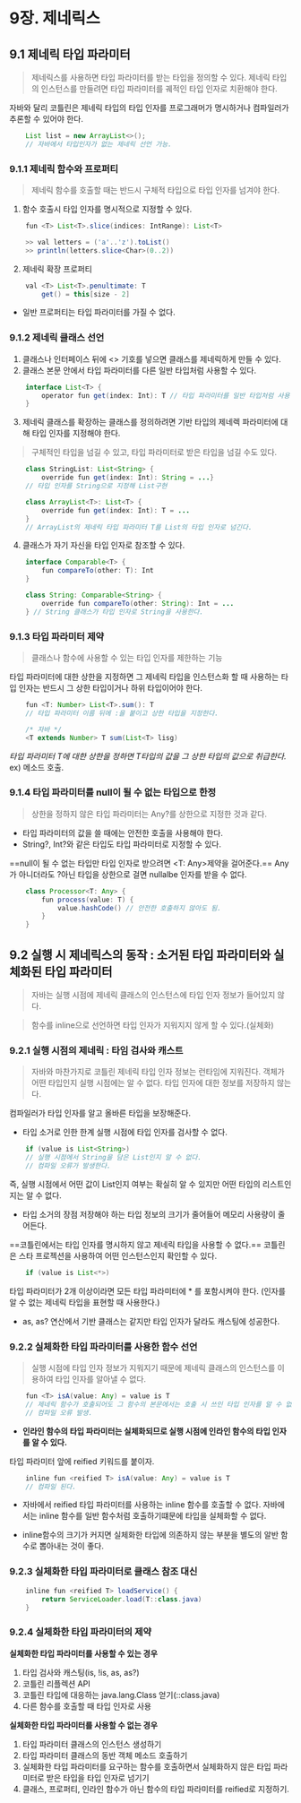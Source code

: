 # 9장. 제네릭스

## 9.1 제네릭 타입 파라미터
> 제네릭스를 사용하면 타입 파라미터를 받는 타입을 정의할 수 있다.
제네릭 타입의 인스턴스를 만들려면 타입 파라미터를 궤적인 타입 인자로 치환해야 한다.

자바와 달리 코틀린은 제네릭 타입의 타입 인자를 프로그래머가 명시하거나 컴파일러가 추론할 수 있어야 한다.
```java
	List list = new ArrayList<>();
	// 자바에서 타입인자가 없는 제네릭 선언 가능.
```
### 9.1.1 제네릭 함수와 프로퍼티
> 제네릭 함수를 호출할 때는 반드시 구체적 타입으로 타입 인자를 넘겨야 한다.

1. 함수 호출시 타입 인자를 명시적으로 지정할 수 있다.

```java
	fun <T> List<T>.slice(indices: IntRange): List<T>

	>> val letters = ('a'..'z').toList()
	>> println(letters.slice<Char>(0..2))
```

2. 제네릭 확장 프로퍼티

```java
	val <T> List<T>.penultimate: T
		get() = this[size - 2]
```
* 일반 프로퍼티는 타입 파라미터를 가질 수 없다. 

### 9.1.2 제네릭 클래스 선언

1. 클래스나 인터페이스 뒤에 <> 기호를 넣으면 클래스를 제네릭하게 만들 수 있다.
2. 클래스 본문 안에서 타입 파라미터를 다른 일반 타입처럼 사용할 수 있다.

```java
	interface List<T> {
		operator fun get(index: Int): T // 타입 파라미터를 일반 타입처럼 사용
	}
```

3. 제네릭 클래스를 확장하는 클래스를 정의하려면 기반 타입의 제네렉 파라미터에 대해 타입 인자를 지정해야 한다.
> 구체적인 타입을 넘길 수 있고, 타입 파라미터로 받은 타입을 넘길 수도 있다.

```java
	class StringList: List<String> {
		override fun get(index: Int): String = ...}
	// 타입 인자를 String으로 지정해 List구현

	class ArrayList<T>: List<T> {
		override fun get(index: Int): T = ...
	}
	// ArrayList의 제네릭 타입 파라미터 T를 List의 타입 인자로 넘긴다.
```

4. 클래스가 자기 자신을 타입 인자로 참조할 수 있다.

```java
	interface Comparable<T> {
		fun compareTo(other: T): Int
	}

	class String: Comparable<String> {
		override fun compareTo(other: String): Int = ...
	} // String 클래스가 타입 인자로 String을 사용한다.
```

### 9.1.3 타입 파라미터 제약
> 클래스나 함수에 사용할 수 있는 타입 인자를 제한하는 기능

타입 파라미터에 대한 상한을 지정하면 그 제네릭 타입을 인스턴스화 할 때 사용하는 타입 인자는 반드시 그 상한 타입이거나 하위 타입이어야 한다.

```java
	fun <T: Number> List<T>.sum(): T
	// 타입 파라미터 이름 뒤에 :을 붙이고 상한 타입을 지정한다.

	/* 자바 */
	<T extends Number> T sum(List<T> lisg)
```
_타입 파라미터 T에 대한 상한을 정하면 T타입의 값을 그 상한 타입의 값으로 취급한다._
ex) 메소드 호출.


### 9.1.4 타입 파라미터를 null이 될 수 없는 타입으로 한정
> 상한을 정하지 않은 타입 파라미터는 Any?를 상한으로 지정한 것과 같다.

* 타입 파라미터의 값을 쓸 때에는 안전한 호출을 사용해야 한다.
* String?, Int?와 같은 타입도 타입 파라미터로 지정할 수 있다.

==null이 될 수 없는 타입만 타입 인자로 받으려면 <T: Any>제약을 걸어준다.==
Any가 아니더라도 ?아닌 타입을 상한으로 걸면 nullalbe 인자를 받을 수 없다.

```java
	class Processor<T: Any> {
		fun process(value: T) {
			value.hashCode() // 안전한 호출하지 않아도 됨.
		}
	}
```

## 9.2 실행 시 제네릭스의 동작 : 소거된 타입 파라미터와 실체화된 타입 파라미터
> 자바는 실행 시점에 제네릭 클래스의 인스턴스에 타입 인자 정보가 들어있지 않다.

> 함수를 inline으로 선언하면 타입 인자가 지워지지 않게 할 수 있다.(실체화)

### 9.2.1 실행 시점의 제네릭 : 타임 검사와 캐스트
> 자바와 마찬가지로 코틀린 제네릭 타입 인자 정보는 런타임에 지워진다.
 객체가 어떤 타입인지 실행 시점에는 알 수 없다.
 타입 인자에 대한 정보를 저장하지 않는다.

컴파일러가 타입 인자를 알고 올바른 타입을 보장해준다.

* 타입 소거로 인한 한계
실행 시점에 타입 인자를 검사할 수 없다.

```java
	if (value is List<String>) 
	// 실행 시점에서 String을 담은 List인지 알 수 없다.
	// 컴파일 오류가 발생한다.
``` 
즉, 실행 시점에서 어떤 값이 List인지 여부는 확실히 알 수 있지만 어떤 타입의 리스트인지는 알 수 없다.

* 타입 소거의 장점
저장해야 하는 타입 정보의 크기가 줄어들어 메모리 사용량이 줄어든다.


==코틀린에서는 타입 인자를 명시하지 않고 제네릭 타입을 사용할 수 없다.==
코틀린은 스타 프로젝션을 사용하여 어떤 인스턴스인지 확인할 수 있다.

```java
	if (value is List<*>)
```
타입 파라미터가 2개 이상이라면 모든 타입 파라미터에 * 를 포함시켜야 한다. 
(인자를 알 수 없는 제네릭 타입을 표현할 때 사용한다.)

* as, as? 연산에서 기반 클래스는 같지만 타입 인자가 달라도 캐스팅에 성공한다.

### 9.2.2 실체화한 타입 파라미터를 사용한 함수 선언
> 실행 시점에 타입 인자 정보가 지워지기 때문에 제네릭 클래스의 인스턴스를 이용하여 타입 인자를 알아낼 수 없다.

```java
	fun <T> isA(value: Any) = value is T
	// 제네릭 함수가 호출되어도 그 함수의 본문에서는 호출 시 쓰인 타입 인자를 알 수 없다.
	// 컴파일 오류 발생.
```

* **인라인 함수의 타입 파라미터는 실체화되므로 실행 시점에 인라인 함수의 타입 인자를 알 수 있다.**

타입 파라미터 앞에 reified 키워드를 붙이자.

```java
	inline fun <reified T> isA(value: Any) = value is T
	// 컴파일 된다.
```

* 자바에서 reified 타입 파라미터를 사용하는 inline 함수를 호출할 수 없다.
자바에서는 inline 함수를 일반 함수처럼 호출하기떄문에 타입을 실체화할 수 없다. 

* inline함수의 크기가 커지면 실체화한 타입에 의존하지 않는 부분을 별도의 알반 함수로 뽑아내는 것이 좋다.

### 9.2.3 실체화한 타입 파라미터로 클래스 참조 대신

```java
	inline fun <reified T> loadService() {
		return ServiceLoader.load(T::class.java)
	}
```

### 9.2.4 실체화한 타입 파라미터의 제약

**실체화한 타입 파라미터를 사용할 수 있는 경우**
1. 타입 검사와 캐스팅(is, !is, as, as?)
2. 코틀린 리플렉션 API
3. 코틀린 타입에 대응하는 java.lang.Class 얻기(::class.java)
4. 다른 함수를 호출할 때 타입 인자로 사용

**실체화한 타입 파라미터를 사용할 수 없는 경우**
1. 타입 파라미터 클래스의 인스턴스 생성하기
2. 타입 파라미터 클래스의 동반 객체 메소드 호출하기
3. 실체화한 타입 파라미터를 요구하는 함수를 호출하면서 실체화하지 않은 타입 파라미터로 받은 타입을 타입 인자로 넘기기
4. 클래스, 프로퍼티, 인라인 함수가 아닌 함수의 타입 파라미터를 reified로 지정하기.


